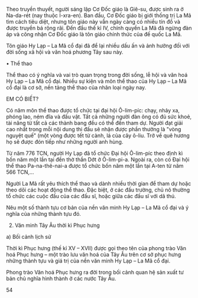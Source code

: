 Theo truyền thuyết, người sáng lập Cơ Đốc giáo là Giê-su, được sinh ra ở Na-da-rét (nay thuộc I-xra-en). Ban đầu, Cơ Đốc giáo bị giới thống trị La Mã tìm cách tiêu diệt, nhưng tôn giáo này vẫn ngày càng có nhiều tín đồ và được truyền bá rộng rãi. Đến đầu thế kỉ IV, chính quyền La Mã đã ngừng đàn áp và công nhận Cơ Đốc giáo là tôn giáo chính thức của đế quốc La Mã.

Tôn giáo Hy Lạp – La Mã cổ đại đã để lại nhiều dấu ấn và ảnh hưởng đối với đời sống xã hội và văn hoá phương Tây sau này.

• Thể thao

Thể thao có ý nghĩa và vai trò quan trọng trong đời sống, lễ hội và văn hoá Hy Lạp – La Mã cổ đại. Nhiều sự kiện và môn thể thao của Hy Lạp – La Mã cổ đại là cơ sở, nền tảng thể thao của nhân loại ngày nay.

EM CÓ BIẾT?

Có năm môn thể thao được tổ chức tại đại hội Ô-lim-píc: chạy, nhảy xa, phóng lao, ném đĩa và đấu vật. Tất cả những người đàn ông có đủ sức khoẻ, tài năng từ tất cả các thành bang đều có thể đến tham dự. Người đạt giải cao nhất trong mỗi nội dung thi đấu sẽ nhận được phần thưởng là "vòng nguyệt quế" (một vòng được tết từ cành, lá của cây ô-liu. Trở về quê hương họ sẽ được đón tiếp như những người anh hùng.

Từ năm 776 TCN, người Hy Lạp đã tổ chức Đại hội Ô-lim-píc theo định kì bốn năm một lần tại đền thờ thần Dớt ở Ô-lim-pi-a. Ngoài ra, còn có Đại hội thể thao Pa-na-thê-nai-a được tổ chức bốn năm một lần tại A-ten từ năm 566 TCN,...

Người La Mã rất yêu thích thể thao và dành nhiều thời gian để tham dự hoặc theo dõi các hoạt động thể thao. Đặc biệt, ở các đấu trường, chủ nô thường tổ chức các cuộc đấu của các đấu sĩ, hoặc giữa các đấu sĩ với dã thú.

Nêu một số thành tựu cơ bản của nền văn minh Hy Lạp – La Mã cổ đại và ý nghĩa của những thành tựu đó.

2. Văn minh Tây Âu thời kì Phục hưng

a) Bối cảnh lịch sử

Thời kì Phục hưng (thế kỉ XV – XVII) được gọi theo tên của phong trào Văn hoá Phục hưng – một trào lưu văn hoá của Tây Âu trên cơ sở phục hưng những thành tựu và giá trị của nền văn minh Hy Lạp – La Mã cổ đại.

Phong trào Văn hoá Phục hưng ra đời trong bối cảnh quan hệ sản xuất tư bản chủ nghĩa hình thành ở các nước Tây Âu.

54